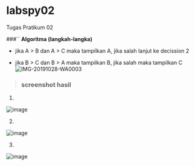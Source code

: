 # labspy02
Tugas Pratikum 02

 ###`` **Algoritma (langkah-langka)**

- jika A > B dan A > C maka tampilkan A, jika salah lanjut ke decission 2

- jika B > C dan B > A maka tampilkan B, jika salah maka tampilkan C
![IMG-20191028-WA0003](https://user-images.githubusercontent.com/56193251/67798485-2dbf1480-fab6-11e9-880e-0fdbf1bcd559.jpg)

> ### screenshot hasil
1. 
![image](https://user-images.githubusercontent.com/56193251/67798759-b8a00f00-fab6-11e9-9836-e4c54bf1bf5e.png)

2. 
![image](https://user-images.githubusercontent.com/56193251/67798910-fc931400-fab6-11e9-83b4-ef4c0e95489f.png)

3.
![image](https://user-images.githubusercontent.com/56193251/67798970-1a607900-fab7-11e9-9b88-7b4a33dafcf7.png)
